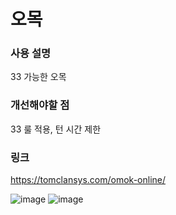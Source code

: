 # 오목

### 사용 설명

33 가능한 오목

### 개선해야할 점

33 룰 적용, 턴 시간 제한

### 링크
https://tomclansys.com/omok-online/

![image](https://user-images.githubusercontent.com/39435764/100505970-49608700-31b0-11eb-99dc-c1f2d78b33e6.png)
![image](https://user-images.githubusercontent.com/39435764/100506420-6d23cd00-31b0-11eb-8358-4f6b56e87d92.png)

